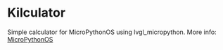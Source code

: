 # Kilculator
Simple calculator for MicroPythonOS using lvgl_micropython.
More info: [MicroPythonOS](https://micropythonos.com/)